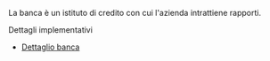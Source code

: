 La banca è un istituto di credito con cui l'azienda intrattiene rapporti.

Dettagli implementativi
- [Dettaglio banca](Sorgenti/DOC/OG/OG/BA_D)
